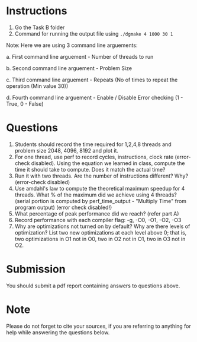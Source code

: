 # Instructions

1. Go the Task B folder
2. Command for running the output file using `./dgmake 4 1000 30 1`

  Note: Here we are using 3 command line arguements:

  a. First command line arguement - Number of threads to run
  
  b. Second command line arguement - Problem Size
  
  c. Third command line arguement - Repeats (No of times to repeat the operation (Min value 30))
  
  d. Fourth command line arguement - Enable / Disable Error checking (1 - True, 0 - False)
 
# Questions

1. Students should record the time required for 1,2,4,8 threads and problem size 2048, 4096, 8192 and plot it.
2. For one thread, use perf to record cycles, instructions, clock rate (error-check disabled). Using the equation we learned in class, compute the time it should take to compute. Does it match the actual time?
3. Run it with two threads. Are the number of instructions different? Why? (error-check disabled)
4. Use amdahl's law to compute the theoretical maximum speedup for 4 threads. What % of the maximum did we achieve using 4 threads? (serial portion is computed by perf_time_output - "Multiply Time" from program output) (error check disabled!)
5. What percentage of peak performance did we reach? (refer part A)
6. Record performance with each compiler flag: -g, -O0, -O1, -O2, -O3
7. Why are optimizations not turned on by default? Why are there levels of optimization? List two new optimizations at each level above 0; that is, two optimizations in O1 not in O0, two in O2 not in O1, two in O3 not in O2. 

# Submission
You should submit a pdf report containing answers to questions above.

# Note
Please do not forget to cite your sources, if you are referring to anything for help while answering the questions below.
